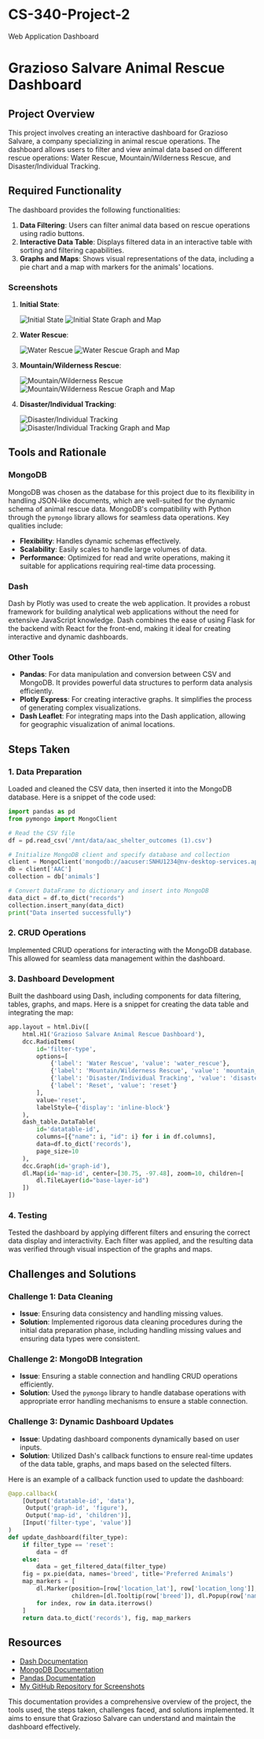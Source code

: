 # CS-340-Project-2
Web Application Dashboard 


# Grazioso Salvare Animal Rescue Dashboard

## Project Overview

This project involves creating an interactive dashboard for Grazioso Salvare, a company specializing in animal rescue operations. The dashboard allows users to filter and view animal data based on different rescue operations: Water Rescue, Mountain/Wilderness Rescue, and Disaster/Individual Tracking.

## Required Functionality

The dashboard provides the following functionalities:

1. **Data Filtering**: Users can filter animal data based on rescue operations using radio buttons.
2. **Interactive Data Table**: Displays filtered data in an interactive table with sorting and filtering capabilities.
3. **Graphs and Maps**: Shows visual representations of the data, including a pie chart and a map with markers for the animals' locations.

### Screenshots

1. **Initial State**:
   
   ![Initial State](CS_340_Module_7_Project_2_(initial_state).png)
   ![Initial State Graph and Map](CS_340_Module_7_Project_2_initial_state_graphmap.png)

2. **Water Rescue**:
   
   ![Water Rescue](CS_340_Module_7_Project_2_water.png)
   ![Water Rescue Graph and Map](CS_340_Module_7_Project_2_water_graphmap.png)

3. **Mountain/Wilderness Rescue**:
   
   ![Mountain/Wilderness Rescue](CS_340_Module_7_Project_2_wild.png)
   ![Mountain/Wilderness Rescue Graph and Map](CS_340_Module_7_Project_2_wild_graphmap.png)

4. **Disaster/Individual Tracking**:
   
   ![Disaster/Individual Tracking](Disaster.png)
   ![Disaster/Individual Tracking Graph and Map](Disaster_map.png)

## Tools and Rationale

### MongoDB
MongoDB was chosen as the database for this project due to its flexibility in handling JSON-like documents, which are well-suited for the dynamic schema of animal rescue data. MongoDB's compatibility with Python through the `pymongo` library allows for seamless data operations. Key qualities include:
- **Flexibility**: Handles dynamic schemas effectively.
- **Scalability**: Easily scales to handle large volumes of data.
- **Performance**: Optimized for read and write operations, making it suitable for applications requiring real-time data processing.

### Dash
Dash by Plotly was used to create the web application. It provides a robust framework for building analytical web applications without the need for extensive JavaScript knowledge. Dash combines the ease of using Flask for the backend with React for the front-end, making it ideal for creating interactive and dynamic dashboards.

### Other Tools
- **Pandas**: For data manipulation and conversion between CSV and MongoDB. It provides powerful data structures to perform data analysis efficiently.
- **Plotly Express**: For creating interactive graphs. It simplifies the process of generating complex visualizations.
- **Dash Leaflet**: For integrating maps into the Dash application, allowing for geographic visualization of animal locations.

## Steps Taken

### 1. Data Preparation
Loaded and cleaned the CSV data, then inserted it into the MongoDB database. Here is a snippet of the code used:

```python
import pandas as pd
from pymongo import MongoClient

# Read the CSV file
df = pd.read_csv('/mnt/data/aac_shelter_outcomes (1).csv')

# Initialize MongoDB client and specify database and collection
client = MongoClient('mongodb://aacuser:SNHU1234@nv-desktop-services.apporto.com:31111')
db = client['AAC']
collection = db['animals']

# Convert DataFrame to dictionary and insert into MongoDB
data_dict = df.to_dict("records")
collection.insert_many(data_dict)
print("Data inserted successfully")
```

### 2. CRUD Operations
Implemented CRUD operations for interacting with the MongoDB database. This allowed for seamless data management within the dashboard.

### 3. Dashboard Development
Built the dashboard using Dash, including components for data filtering, tables, graphs, and maps. Here is a snippet for creating the data table and integrating the map:

```python
app.layout = html.Div([
    html.H1('Grazioso Salvare Animal Rescue Dashboard'),
    dcc.RadioItems(
        id='filter-type',
        options=[
            {'label': 'Water Rescue', 'value': 'water_rescue'},
            {'label': 'Mountain/Wilderness Rescue', 'value': 'mountain_wilderness_rescue'},
            {'label': 'Disaster/Individual Tracking', 'value': 'disaster_individual_tracking'},
            {'label': 'Reset', 'value': 'reset'}
        ],
        value='reset',
        labelStyle={'display': 'inline-block'}
    ),
    dash_table.DataTable(
        id='datatable-id',
        columns=[{"name": i, "id": i} for i in df.columns],
        data=df.to_dict('records'),
        page_size=10
    ),
    dcc.Graph(id='graph-id'),
    dl.Map(id='map-id', center=[30.75, -97.48], zoom=10, children=[
        dl.TileLayer(id="base-layer-id")
    ])
])
```

### 4. Testing
Tested the dashboard by applying different filters and ensuring the correct data display and interactivity. Each filter was applied, and the resulting data was verified through visual inspection of the graphs and maps.

## Challenges and Solutions

### Challenge 1: Data Cleaning
- **Issue**: Ensuring data consistency and handling missing values.
- **Solution**: Implemented rigorous data cleaning procedures during the initial data preparation phase, including handling missing values and ensuring data types were consistent.

### Challenge 2: MongoDB Integration
- **Issue**: Ensuring a stable connection and handling CRUD operations efficiently.
- **Solution**: Used the `pymongo` library to handle database operations with appropriate error handling mechanisms to ensure a stable connection.

### Challenge 3: Dynamic Dashboard Updates
- **Issue**: Updating dashboard components dynamically based on user inputs.
- **Solution**: Utilized Dash's callback functions to ensure real-time updates of the data table, graphs, and maps based on the selected filters.

Here is an example of a callback function used to update the dashboard:

```python
@app.callback(
    [Output('datatable-id', 'data'),
     Output('graph-id', 'figure'),
     Output('map-id', 'children')],
    [Input('filter-type', 'value')]
)
def update_dashboard(filter_type):
    if filter_type == 'reset':
        data = df
    else:
        data = get_filtered_data(filter_type)
    fig = px.pie(data, names='breed', title='Preferred Animals')
    map_markers = [
        dl.Marker(position=[row['location_lat'], row['location_long']],
                  children=[dl.Tooltip(row['breed']), dl.Popup(row['name'])])
        for index, row in data.iterrows()
    ]
    return data.to_dict('records'), fig, map_markers
```

## Resources

- [Dash Documentation](https://dash.plotly.com/)
- [MongoDB Documentation](https://docs.mongodb.com/)
- [Pandas Documentation](https://pandas.pydata.org/docs/)
- [My GitHub Repository for Screenshots](https://github.com/EmpressCatbug/CS-340-Project-2)

This documentation provides a comprehensive overview of the project, the tools used, the steps taken, challenges faced, and solutions implemented. It aims to ensure that Grazioso Salvare can understand and maintain the dashboard effectively.
